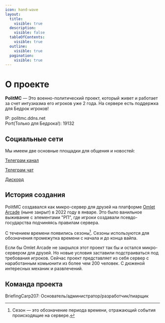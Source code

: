 ```yaml
---
icon: hand-wave
layout:
  title:
    visible: true
  description:
    visible: false
  tableOfContents:
    visible: true
  outline:
    visible: true
  pagination:
    visible: true
---
```


# О проекте

**PolitMC** — Это военно-политический проект, который живет и работает за счет интузиазма его игроков уже 2 года. На сервере есть поддержка для Бедрок игроков!

IP: politmc.ddns.net\
Port(Только для Бедрока!): 19132



## &#x20;                                   Социальные сети

&#x20;                        Мы имеем две основные площадки для общения и новостей:

&#x20;                                                             [Телеграм канал](https://t.me/politmc0)

&#x20;                                                                [Телеграм чат](https://t.me/politmce)

&#x20;                                                                    [Дискорд](https://discord.com/invite/SeWpDGYQTG)           &#x20;



## &#x20;                                        История создания

PolitMC создавался как микро-сервер для друзей на платформе [Omlet Arcade](https://omlet-arcade-ru.com/) (ныне закрыт) в 2022 году в январе. Это было ванильное выживание с элементами "РП", где игроки создавали псевдо-государства подчиняясь правилам сервера.&#x20;

C течением времени появились сезоны[^1]. Сезоны используются для обозначения промежутка времени с начала и до конца вайпа.

Если бы Omlet Arcade не закрылся этот проект так бы и остался микро-сервером для друзей. Но новые условия заставили подстраиваться под требования игроков. Сейчас проект представляет из себя сервер с наработанным комьюнити из более чем 200 человек. С дюженой интересных механик и развлечений.



## &#x20;                                        Команда проекта

BriefingCarp207: Основатель/администратор/разработчик/пиарщик

[^1]: Сезон — это обозначение периода времени, отражающий события происходящие на сервере.
